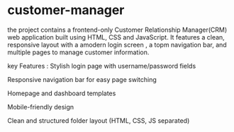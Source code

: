 # customer-manager
the project contains a frontend-only Customer Relationship Manager(CRM) web application built using HTML, CSS and JavaScript. It features a clean, responsive layout with a amodern login screen , a topm navigation bar, and multiple pages to manage customer information.

key Features :
Stylish login page with username/password fields

Responsive navigation bar for easy page switching

Homepage and dashboard templates

Mobile-friendly design

Clean and structured folder layout (HTML, CSS, JS separated)


